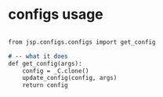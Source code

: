 # configs usage 
```markdown

from jsp.configs.configs import get_config

# -- what it does 
def get_config(args):    
    config = _C.clone()
    update_config(config, args)
    return config
```
